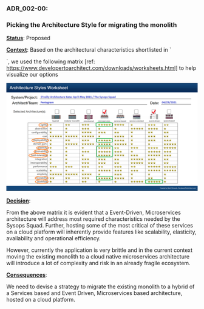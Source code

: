 ### **ADR_002-00**:

### Picking the Architecture Style for migrating the monolith

**<u>Status</u>**:	Proposed

**<u>Context</u>**: Based on the architectural characteristics shortlisted in `

[adr_001-00_ArchitectureCharacteristics.md]: https://raw.githubusercontent.com/amitosaurus/pentagram/The_Sysops_Squad_Architecture_AB/The_Sysops_Squad/architecture/adrs/adr_001-00_ArchitectureCharacteristics.md	"Architecture Characteristics"

`, we used the following matrix [ref: https://www.developertoarchitect.com/downloads/worksheets.html] to help visualize our options

![](https://raw.githubusercontent.com/amitosaurus/pentagram/main/imgs/TSS_ArchitecturalStyle.png)



**<u>Decision</u>**:

From the above matrix it is evident that a Event-Driven, Microservices architecture will address most required characteristics needed by the Sysops Squad. Further, hosting some of the most critical of these services on a cloud platform will inherently provide features like scalability, elasticity, availability and operational efficiency.

However, currently the application is very brittle and in the current context moving the existing monolith to a cloud native microservices architecture will introduce a lot of complexity and risk in an already fragile ecosystem.

**<u>Consequences</u>**:

We need to devise a strategy to migrate the existing monolith to a hybrid of a Services based and Event Driven, Microservices based architecture, hosted on a cloud platform.

